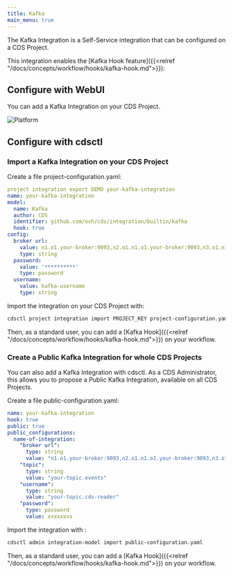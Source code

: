 ```yaml
---
title: Kafka
main_menu: true
---
```


The Kafka Integration is a Self-Service integration that can be configured on a CDS Project.

This integration enables the [Kafka Hook feature]({{<relref "/docs/concepts/workflow/hooks/kafka-hook.md">}}):

## Configure with WebUI

You can add a Kafka Integration on your CDS Project.

![Platform](../images/kafka-integration-webui.png)

## Configure with cdsctl

### Import a Kafka Integration on your CDS Project

Create a file project-configuration.yaml:

```yml
project integration export DEMO your-kafka-integration
name: your-kafka-integration
model:
  name: Kafka
  author: CDS
  identifier: github.com/ovh/cds/integration/builtin/kafka
  hook: true
config:
  broker url:
    value: n1.o1.your-broker:9093,n2.o1.n1.o1.your-broker:9093,n3.o1.n1.o1.your-broker:9093
    type: string
  password:
    value: '**********'
    type: password
  username:
    value: kafka-username
    type: string
```

Import the integration on your CDS Project with:

```bash
cdsctl project integration import PROJECT_KEY project-configuration.yaml
```

Then, as a standard user, you can add a [Kafka Hook]({{<relref "/docs/concepts/workflow/hooks/kafka-hook.md">}}) on your workflow.


### Create a Public Kafka Integration for whole CDS Projects

You can also add a Kafka Integration with cdsctl. As a CDS Administrator,
this allows you to propose a Public Kafka Integration, available on all CDS Projects.

Create a file public-configuration.yaml:

```yml
name: your-kafka-integration
hook: true
public: true
public_configurations:
  name-of-integration:
    "broker url":
      type: string
      value: "n1.o1.your-broker:9093,n2.o1.n1.o1.your-broker:9093,n3.o1.n1.o1.your-broker:9093"
    "topic":
      type: string
      value: "your-topic.events"
    "username":
      type: string
      value: "your-topic.cds-reader"
    "password":
      type: password
      value: xxxxxxxx
```

Import the integration with :

```bash
cdsctl admin integration-model import public-configuration.yaml
```

Then, as a standard user, you can add a [Kafka Hook]({{<relref "/docs/concepts/workflow/hooks/kafka-hook.md">}}) on your workflow.